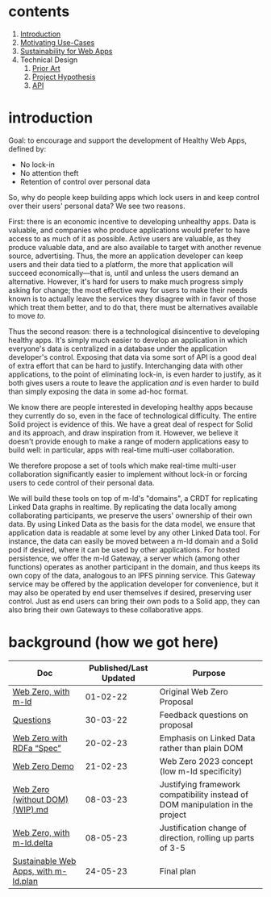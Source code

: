 # contents

1. [Introduction](index.md)
2. [Motivating Use-Cases](use-cases.md)
3. [Sustainability for Web Apps](sustainability.md)
4. Technical Design
   1. [Prior Art](design/prior-art.md)
   2. [Project Hypothesis](design/hypothesis.md)
   3. [API](design/api.md)

# introduction

Goal: to encourage and support the development of Healthy Web Apps, defined by:

- No lock-in
- No attention theft
- Retention of control over personal data

So, why do people keep building apps which lock users in and keep control over
their users' personal data? We see two reasons.

First: there is an economic incentive to developing unhealthy apps. Data is
valuable, and companies who produce applications would prefer to have access to
as much of it as possible. Active users are valuable, as they produce valuable
data, and are also available to target with another revenue source, advertising.
Thus, the more an application developer can keep users and their data tied to a
platform, the more that application will succeed economically—that is, until and
unless the users demand an alternative. However, it's hard for users to make
much progress simply asking for change; the most effective way for users to make
their needs known is to actually leave the services they disagree with in favor
of those which treat them better, and to do that, there must be alternatives
available to move _to_.

Thus the second reason: there is a technological disincentive to developing
healthy apps. It's simply much easier to develop an application in which
everyone's data is centralized in a database under the application developer's
control. Exposing that data via some sort of API is a good deal of extra effort
that can be hard to justify. Interchanging data with other applications, to the
point of eliminating lock-in, is even harder to justify, as it both gives users
a route to leave the application _and_ is even harder to build than simply
exposing the data in some ad-hoc format.

We know there are people interested in developing healthy apps because they
currently do so, even in the face of technological difficulty. The entire Solid
project is evidence of this. We have a great deal of respect for Solid and its
approach, and draw inspiration from it. However, we believe it doesn't provide
enough to make a range of modern applications easy to build well: in particular,
apps with real-time multi-user collaboration.

We therefore propose a set of tools which make real-time multi-user
collaboration significantly easier to implement without lock-in or forcing users
to cede control of their personal data.

We will build these tools on top of m-ld's "domains", a CRDT for replicating
Linked Data graphs in realtime. By replicating the data locally among
collaborating participants, we preserve the users' ownership of their own data.
By using Linked Data as the basis for the data model, we ensure that application
data is readable at some level by any other Linked Data tool. For instance, the
data can easily be moved between a m-ld domain and a Solid pod if desired, where
it can be used by other applications. For hosted persistence, we offer the m-ld
Gateway, a server which (among other functions) operates as another participant
in the domain, and thus keeps its own copy of the data, analogous to an IPFS
pinning service. This Gateway service may be offered by the application
developer for convenience, but it may also be operated by end user themselves if
desired, preserving user control. Just as end users can bring their own pods to
a Solid app, they can also bring their own Gateways to these collaborative apps.

# background (how we got here)

| Doc                                                                                                                              | Published/Last Updated | Purpose                                                                       |
|----------------------------------------------------------------------------------------------------------------------------------|------------------------|-------------------------------------------------------------------------------|
| [Web Zero, with m-ld](https://github.com/m-ld/web-zero/wiki/Proposal)                                                            | 01-02-22               | Original Web Zero Proposal                                                    |
| [Questions](https://github.com/m-ld/web-zero/wiki/Questions)                                                                     | 30-03-22               | Feedback questions on proposal                                                |
| [Web Zero with RDFa “Spec”](https://github.com/m-ld/web-zero/blob/main/spec.md)                                                  | 20-02-23               | Emphasis on Linked Data rather than plain DOM                                 |
| [Web Zero Demo](https://github.com/m-ld/sustainable-web-apps/wiki/Web-Zero-Demo)                                                 | 21-02-23               | Web Zero 2023 concept (low m-ld specificity)                                  |
| [Web Zero (without DOM) (WIP).md](https://gist.github.com/Peeja/0212d1a299d78d92ddf3d5563e6bd1f9)                                | 08-03-23               | Justifying framework compatibility instead of DOM manipulation in the project |
| [Web Zero, with m-ld.delta](https://docs.google.com/document/u/1/d/1DrMr_PI6P81w1spiUDBTkOJGz0bPS2sZIXhCz51p7CE/edit)            | 08-05-23               | Justification change of direction, rolling up parts of 3-5                    |
| [Sustainable Web Apps, with m-ld.plan](https://docs.google.com/document/u/1/d/17YnR6f8Xp69E09sO3BShSP5H6PXx3sDGNTVxNyvl56s/edit) | 24-05-23               | Final plan                                                                    |
